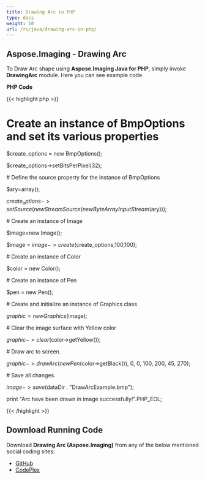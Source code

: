 ```yaml
---
title: Drawing Arc in PHP
type: docs
weight: 10
url: /ru/java/drawing-arc-in-php/
---
```


## **Aspose.Imaging - Drawing Arc**
To Draw Arc shape using **Aspose.Imaging Java for PHP**, simply invoke **DrawingArc** module. Here you can see example code.

**PHP Code**

{{< highlight php >}}

 # Create an instance of BmpOptions and set its various properties

$create_options = new BmpOptions();

$create_options->setBitsPerPixel(32);

\# Define the source property for the instance of BmpOptions

$ary=array();

$create_options->setSource(new StreamSource(new ByteArrayInputStream($ary)));

\# Create an instance of Image

$image=new Image();

$image = $image->create($create_options,100,100);

\# Create an instance of Color

$color = new Color();

\# Create an instance of Pen

$pen = new Pen();

\# Create and initialize an instance of Graphics class

$graphic = new Graphics($image);

\# Clear the image surface with Yellow color

$graphic->clear($color->getYellow());

\# Draw arc to screen.

$graphic->drawArc(new Pen($color->getBlack()), 0, 0, 100, 200, 45, 270);

\# Save all changes.

$image->save($dataDir . "DrawArcExample.bmp");

print "Arc have been drawn in image successfully!".PHP_EOL;

{{< /highlight >}}
## **Download Running Code**
Download **Drawing Arc (Aspose.Imaging)** from any of the below mentioned social coding sites:

- [GitHub](https://github.com/aspose-imaging/Aspose.Imaging-for-Java/blob/master/Plugins/Aspose_Imaging_Java_for_PHP/src/aspose/imaging/DrawingImages/DrawingArc.php)
- [CodePlex](https://archive.codeplex.com/?p=asposeimagingjavaphp#src/aspose/imaging/DrawingImages/DrawingArc.php)
